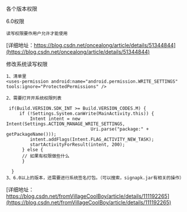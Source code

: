 
各个版本权限

6.0权限
```
读写权限要作用户允许才能使用
```
[详细地址：https://blog.csdn.net/oncealong/article/details/51344844](https://blog.csdn.net/oncealong/article/details/51344844)

修改系统读写权限
```
1、清单里
<uses-permission android:name="android.permission.WRITE_SETTINGS" tools:ignore="ProtectedPermissions" />

2、需要打开开系统权限列表

 if(Build.VERSION.SDK_INT >= Build.VERSION_CODES.M) {
     if (!Settings.System.canWrite(MainActivity.this)) {
         Intent intent = new Intent(Settings.ACTION_MANAGE_WRITE_SETTINGS,
                                Uri.parse("package:" + getPackageName()));
         intent.addFlags(Intent.FLAG_ACTIVITY_NEW_TASK);
         startActivityForResult(intent, 200);
      } else {
      // 如果有权限做些什么
      }

  }
3、6.0以上的版本，还需要进行系统签名打包。（可以搜索，signapk.jar有相关的操作）
```
[详细地址：https://blog.csdn.net/fromVillageCoolBoy/article/details/111192265](https://blog.csdn.net/fromVillageCoolBoy/article/details/111192265)